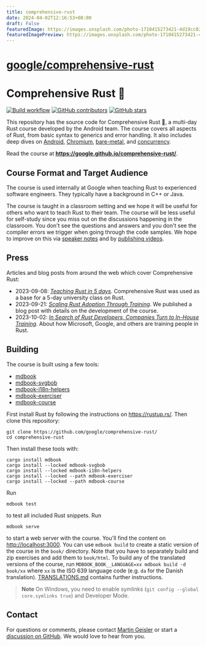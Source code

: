 ```yaml
---
title: comprehensive-rust
date: 2024-04-02T12:16:53+08:00
draft: False
featuredImage: https://images.unsplash.com/photo-1710415273421-4d19cc02b839?ixid=M3w0NjAwMjJ8MHwxfHJhbmRvbXx8fHx8fHx8fDE3MTIwMzEzMTV8&ixlib=rb-4.0.3
featuredImagePreview: https://images.unsplash.com/photo-1710415273421-4d19cc02b839?ixid=M3w0NjAwMjJ8MHwxfHJhbmRvbXx8fHx8fHx8fDE3MTIwMzEzMTV8&ixlib=rb-4.0.3
---
```


# [google/comprehensive-rust](https://github.com/google/comprehensive-rust)

# Comprehensive Rust 🦀

[![Build workflow](https://img.shields.io/github/actions/workflow/status/google/comprehensive-rust/build.yml?style=flat-square)](https://github.com/google/comprehensive-rust/actions/workflows/build.yml?query=branch%3Amain)
[![GitHub contributors](https://img.shields.io/github/contributors/google/comprehensive-rust?style=flat-square)](https://github.com/google/comprehensive-rust/graphs/contributors)
[![GitHub stars](https://img.shields.io/github/stars/google/comprehensive-rust?style=flat-square)](https://github.com/google/comprehensive-rust/stargazers)

This repository has the source code for Comprehensive Rust 🦀, a multi-day Rust
course developed by the Android team. The course covers all aspects of Rust,
from basic syntax to generics and error handling. It also includes deep dives on
[Android], [Chromium], [bare-metal], and [concurrency].

[Android]: https://google.github.io/comprehensive-rust/android.html
[Chromium]: https://google.github.io/comprehensive-rust/chromium.html
[bare-metal]: https://google.github.io/comprehensive-rust/bare-metal.html
[concurrency]: https://google.github.io/comprehensive-rust/concurrency.html

Read the course at **https://google.github.io/comprehensive-rust/**.

## Course Format and Target Audience

The course is used internally at Google when teaching Rust to experienced
software engineers. They typically have a background in C++ or Java.

The course is taught in a classroom setting and we hope it will be useful for
others who want to teach Rust to their team. The course will be less useful for
self-study since you miss out on the discussions happening in the classroom. You
don't see the questions and answers and you don't see the compiler errors we
trigger when going through the code samples. We hope to improve on this via
[speaker notes](https://github.com/google/comprehensive-rust/issues/53) and by
[publishing videos](https://github.com/google/comprehensive-rust/issues/52).

## Press

Articles and blog posts from around the web which cover Comprehensive Rust:

- 2023-09-08:
  _[Teaching Rust in 5 days](https://mo8it.com/blog/teaching-rust/)_.
  Comprehensive Rust was used as a base for a 5-day university class on Rust.
- 2023-09-21:
  _[Scaling Rust Adoption Through Training](https://security.googleblog.com/2023/09/scaling-rust-adoption-through-training.html)_.
  We published a blog post with details on the development of the course.
- 2023-10-02:
  _[In Search of Rust Developers, Companies Turn to In-House Training](https://www.darkreading.com/application-security/google-microsoft-take-refuge-in-rust-languages-better-security)_.
  About how Microsoft, Google, and others are training people in Rust.

## Building

The course is built using a few tools:

- [mdbook](https://github.com/rust-lang/mdBook)
- [mdbook-svgbob](https://github.com/boozook/mdbook-svgbob)
- [mdbook-i18n-helpers](https://github.com/google/mdbook-i18n-helpers)
- [mdbook-exerciser](mdbook-exerciser/)
- [mdbook-course](mdbook-course/)

First install Rust by following the instructions on https://rustup.rs/. Then
clone this repository:

```shell
git clone https://github.com/google/comprehensive-rust/
cd comprehensive-rust
```

Then install these tools with:

```shell
cargo install mdbook
cargo install --locked mdbook-svgbob
cargo install --locked mdbook-i18n-helpers
cargo install --locked --path mdbook-exerciser
cargo install --locked --path mdbook-course
```

Run

```shell
mdbook test
```

to test all included Rust snippets. Run

```shell
mdbook serve
```

to start a web server with the course. You'll find the content on
<http://localhost:3000>. You can use `mdbook build` to create a static version
of the course in the `book/` directory. Note that you have to separately build
and zip exercises and add them to `book/html`. To build any of the translated
versions of the course, run `MDBOOK_BOOK__LANGUAGE=xx mdbook build -d book/xx`
where `xx` is the ISO 639 language code (e.g. `da` for the Danish translation).
[TRANSLATIONS.md](TRANSLATIONS.md) contains further instructions.

> **Note** On Windows, you need to enable symlinks
> (`git config --global core.symlinks true`) and Developer Mode.

## Contact

For questions or comments, please contact
[Martin Geisler](mailto:mgeisler@google.com) or start a
[discussion on GitHub](https://github.com/google/comprehensive-rust/discussions).
We would love to hear from you.
